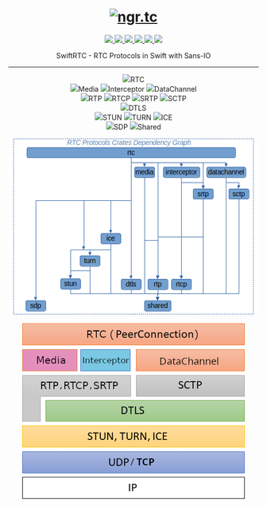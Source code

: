 <h1 align="center">
 <a href="https://ngr.tc"><img src="https://raw.githubusercontent.com/ngr-tc/ngr-tc.github.io/master/res/swiftRTC.png" alt="ngr.tc"></a>
 <br>
</h1>
<p align="center">
 <a href="https://github.com/ngr-tc/swift-rtc/actions">
  <img src="https://github.com/ngr-tc/swift-rtc/workflows/build&test/badge.svg">
 </a>
 <a href="https://github.com/ngr-tc/swift-rtc/releases/latest">
  <img src="https://img.shields.io/github/v/release/ngr-tc/swift-rtc?sort=semver">
 </a>
 <a href="https://swiftpackageindex.com/ngr-tc/swift-rtc">
  <img src="https://img.shields.io/endpoint?url=https%3A%2F%2Fswiftpackageindex.com%2Fapi%2Fpackages%2Fngr-tc%2Fswift-rtc%2Fbadge%3Ftype%3Dswift-versions">
 </a>
 <a href="https://swiftpackageindex.com/ngr-tc/swift-rtc">
  <img src="https://img.shields.io/endpoint?url=https%3A%2F%2Fswiftpackageindex.com%2Fapi%2Fpackages%2Fngr-tc%2Fswift-rtc%2Fbadge%3Ftype%3Dplatforms">
 </a>
 <a href="https://codecov.io/gh/ngr-tc/swift-rtc">
  <img src="https://codecov.io/gh/ngr-tc/swift-rtc/branch/master/graph/badge.svg">
 </a>
 <a href="https://opensource.org/licenses/MIT">
  <img src="https://img.shields.io/badge/License-MIT-blue.svg">
 </a>
</p>
<p align="center">
 SwiftRTC - RTC Protocols in Swift with Sans-IO
</p>

---

<p align="center">
    <img src="https://raw.githubusercontent.com/webrtc-rs/webrtc/master/doc/uncheck.png">RTC
    <br>
    <img src="https://raw.githubusercontent.com/webrtc-rs/webrtc/master/doc/uncheck.png">Media
    <img src="https://raw.githubusercontent.com/webrtc-rs/webrtc/master/doc/uncheck.png">Interceptor
    <img src="https://raw.githubusercontent.com/webrtc-rs/webrtc/master/doc/uncheck.png">DataChannel
    <br>
    <img src="https://raw.githubusercontent.com/webrtc-rs/webrtc/master/doc/check.png">RTP
    <img src="https://raw.githubusercontent.com/webrtc-rs/webrtc/master/doc/uncheck.png">RTCP
    <img src="https://raw.githubusercontent.com/webrtc-rs/webrtc/master/doc/uncheck.png">SRTP
    <img src="https://raw.githubusercontent.com/webrtc-rs/webrtc/master/doc/uncheck.png">SCTP
    <br>
    <img src="https://raw.githubusercontent.com/webrtc-rs/webrtc/master/doc/uncheck.png">DTLS
    <br>
    <img src="https://raw.githubusercontent.com/webrtc-rs/webrtc/master/doc/check.png">STUN
    <img src="https://raw.githubusercontent.com/webrtc-rs/webrtc/master/doc/uncheck.png">TURN
    <img src="https://raw.githubusercontent.com/webrtc-rs/webrtc/master/doc/uncheck.png">ICE
    <br>
    <img src="https://raw.githubusercontent.com/webrtc-rs/webrtc/master/doc/check.png">SDP
    <img src="https://raw.githubusercontent.com/webrtc-rs/webrtc/master/doc/check.png">Shared
</p>
<p align="center">
 <img src="https://raw.githubusercontent.com/webrtc-rs/sfu-rs.github.io/master/res/rtc_crates_dep_graph.png" alt="RTC Crates Dependency Graph">
</p>
<p align="center">
 <img src="https://raw.githubusercontent.com/webrtc-rs/sfu-rs.github.io/master/res/rtc_stack.png" alt="RTC Protocols Stack">
</p>
